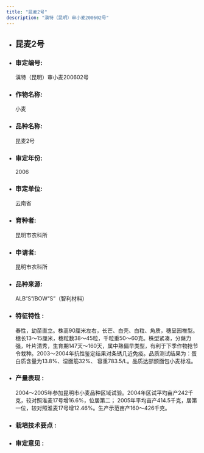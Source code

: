 ```yaml
---
title: "昆麦2号"
description: "滇特（昆明）审小麦200602号"
---
```

* ## 昆麦2号
* ###  审定编号:  
   滇特（昆明）审小麦200602号

*  ### 作物名称:  
   小麦

*   ###  品种名称: 
    昆麦2号

*   ### 审定年份: 
    2006

*   ### 审定单位:  
    云南省

*   ### 育种者:  
    昆明市农科所

*   ### 申请者:  
    昆明市农科所

*   ### 品种来源:  
    ALB“S”/BOW“S”（智利材料）

*   ### 特征特性 : 
    春性，幼苗直立。株高90厘米左右，长芒、白壳、白粒、角质，穗呈园椎型。穗长13～15厘米，穗粒数38～45粒，千粒重50～60克。株型紧凑，分蘖力强，叶片清秀，生育期147天～160天，属中熟偏早类型，有利于下季作物抢节令栽种。2003～2004年抗性鉴定结果对条锈几近免疫。品质测试结果为：蛋白质含量为13.8%、湿面筋32%、 容重783.5/L。品质达部颁面包小麦标准。

*   ### 产量表现 : 
    2004～2005年参加昆明市小麦品种区域试验。2004年区试平均亩产242千克，较对照淮麦17号增16.6%，位居第二； 2005年平均亩产414.5千克，居第一位，较对照淮麦17号增12.46%。生产示范亩产160～426千克。

*   ### 栽培技术要点 : 
    

*   ### 审定意见 : 
    
